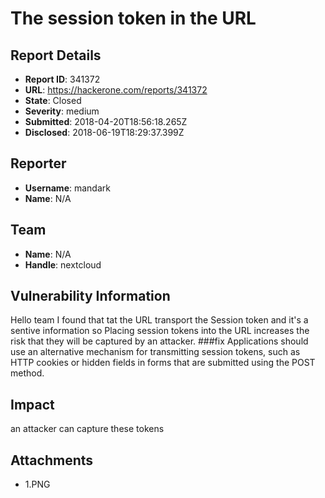 # The session token in the URL

## Report Details
- **Report ID**: 341372
- **URL**: https://hackerone.com/reports/341372
- **State**: Closed
- **Severity**: medium
- **Submitted**: 2018-04-20T18:56:18.265Z
- **Disclosed**: 2018-06-19T18:29:37.399Z

## Reporter
- **Username**: mandark
- **Name**: N/A

## Team
- **Name**: N/A
- **Handle**: nextcloud

## Vulnerability Information
Hello team 
I found that tat the URL transport the Session token and it's a sentive information so Placing session tokens into the URL increases the risk that they will be captured by an attacker.
###fix
Applications should use an alternative mechanism for transmitting session tokens, such as HTTP cookies or hidden fields in forms that are submitted using the POST method.

## Impact

an attacker can capture these tokens

## Attachments
- 1.PNG
